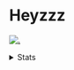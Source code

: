 # Heyzzz  

[![.](https://skillicons.dev/icons?i=ts,nextjs,nestjs,mongodb)](https://skillicons.dev)  

<details>
<summary>Stats</summary
<!--START_SECTION:waka-->

```txt
TypeScript   19 hrs 51 mins  ███████████████████▓░░░░░   78.51 %
Rust         2 hrs 27 mins   ██▒░░░░░░░░░░░░░░░░░░░░░░   09.73 %
CSS          1 hr 32 mins    █▓░░░░░░░░░░░░░░░░░░░░░░░   06.12 %
JSON         1 hr 14 mins    █▒░░░░░░░░░░░░░░░░░░░░░░░   04.94 %
TOML         6 mins          ░░░░░░░░░░░░░░░░░░░░░░░░░   00.44 %
```

<!--END_SECTION:waka-->
</details>
